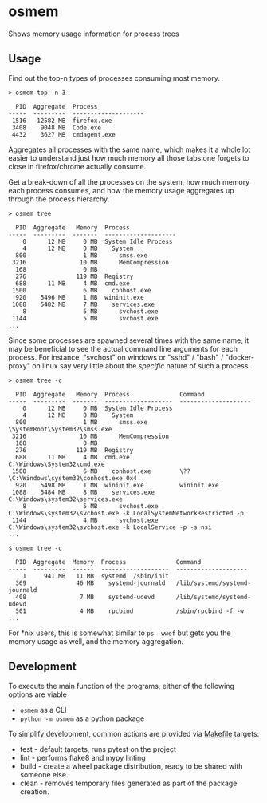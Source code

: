 # osmem

Shows memory usage information for process trees

## Usage

Find out the top-n types of processes consuming most memory.
```
> osmem top -n 3

  PID  Aggregate  Process
-----  ---------  --------------------
 1516   12582 MB  firefox.exe
 3408    9048 MB  Code.exe
 4432    3627 MB  cmdagent.exe
```
Aggregates all processes with the same name, which makes it a whole lot easier to understand just how 
much memory all those tabs one forgets to close in firefox/chrome actually consume.

Get a break-down of all the processes on the system, how much memory each process consumes, and how the
memory usage aggregates up through the process hierarchy.
```
> osmem tree

  PID  Aggregate   Memory  Process
-----  ---------  -------  --------------------
    0      12 MB     0 MB  System Idle Process
    4      12 MB     0 MB    System
  800                1 MB      smss.exe
 3216               10 MB      MemCompression
  168                0 MB
  276              119 MB  Registry
  688      11 MB     4 MB  cmd.exe
 1500                6 MB    conhost.exe
  920    5496 MB     1 MB  wininit.exe
 1088    5482 MB     7 MB    services.exe
    8                5 MB      svchost.exe
 1144                5 MB      svchost.exe
...
```

Since some processes are spawned several times with the same name, it may be beneficial to see the actual
command line arguments for each process. For instance, "svchost" on windows or "sshd" / "bash" /
"docker-proxy" on linux say very little about the _specific_ nature of such a process.

```
> osmem tree -c

  PID  Aggregate   Memory  Process              Command
-----  ---------  -------  -------------------  --------------------
    0      12 MB     0 MB  System Idle Process
    4      12 MB     0 MB    System
  800                1 MB      smss.exe         \SystemRoot\System32\smss.exe
 3216               10 MB      MemCompression
  168                0 MB
  276              119 MB  Registry
  688      11 MB     4 MB  cmd.exe              C:\Windows\System32\cmd.exe
 1500                6 MB    conhost.exe        \??\C:\Windows\system32\conhost.exe 0x4
  920    5498 MB     1 MB  wininit.exe          wininit.exe
 1088    5484 MB     8 MB    services.exe       C:\Windows\system32\services.exe
    8                5 MB      svchost.exe      C:\Windows\system32\svchost.exe -k LocalSystemNetworkRestricted -p
 1144                4 MB      svchost.exe      C:\Windows\system32\svchost.exe -k LocalService -p -s nsi
...
```

```
$ osmem tree -c

  PID  Aggregate  Memory  Process              Command
-----  ---------  ------  -------------------  --------------------
    1     941 MB   11 MB  systemd  /sbin/init
  369              46 MB    systemd-journald   /lib/systemd/systemd-journald
  408               7 MB    systemd-udevd      /lib/systemd/systemd-udevd
  501               4 MB    rpcbind            /sbin/rpcbind -f -w
...
```

For *nix users, this is somewhat similar to `ps -wwef` but gets you the memory usage as well, and the memory aggregation.

## Development

To execute the main function of the programs, either of the following options are viable

* `osmem` as a CLI
* `python -m osmem` as a python package

To simplify development, common actions are provided via [Makefile](Makefile) targets:

* test - default targets, runs pytest on the project
* lint - performs flake8 and mypy linting
* build - create a wheel package distribution, ready to be shared with someone else.
* clean - removes temporary files generated as part of the package creation.
